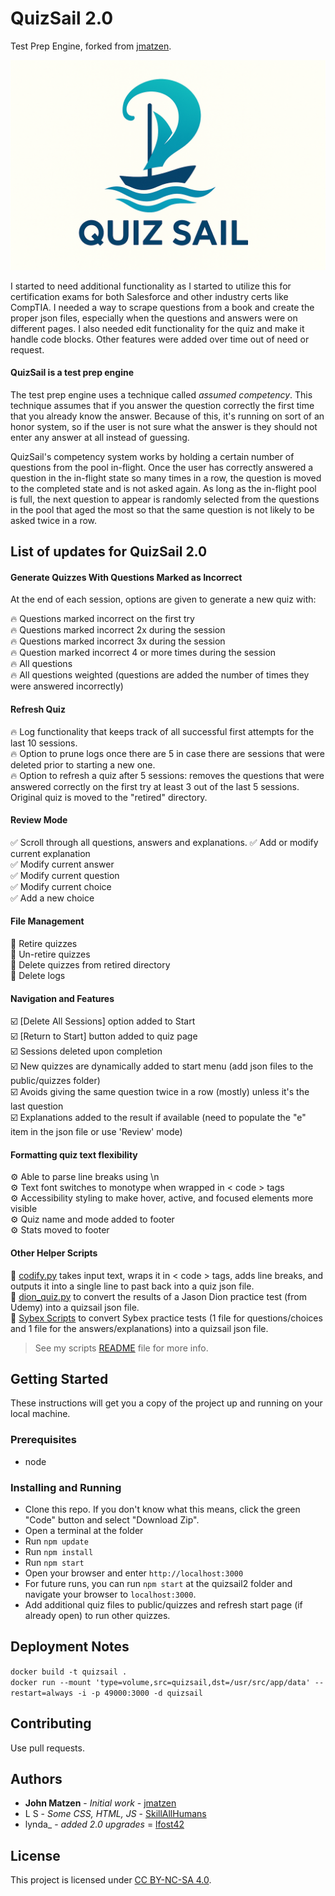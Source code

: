 # QuizSail 2.0
Test Prep Engine, forked from [jmatzen](https://github.com/jmatzen/quizsail). 

![logo](./logo.png)

I started to need additional functionality as I started to utilize this for certification exams for both Salesforce and other industry certs like CompTIA. I needed a way to scrape questions from a book and create the proper json files, especially when the questions and answers were on different pages. I also needed edit functionality for the quiz and make it handle code blocks. Other features were added over time out of need or request. 

#### QuizSail is a test prep engine
The test prep engine uses a technique called *assumed competency*.  This technique assumes that if you answer the question correctly the first time that you already know the answer. Because of this, it's running on sort of an honor system, so if the user is not sure what the answer is they should not enter any answer at all instead of guessing.

QuizSail's competency system works by holding a certain number of questions from the pool in-flight.  Once the user has correctly answered a question in the in-flight state so many times in a row, the question is moved to the completed state and is not asked again.  As long as the in-flight pool is full, the next question to appear is randomly selected from the questions in the pool that aged the most so that the same question is not likely to be asked twice in a row.

## List of updates for QuizSail 2.0

#### Generate Quizzes With Questions Marked as Incorrect
At the end of each session, options are given to generate a new quiz with:  

🔥 Questions marked incorrect on the first try  
🔥 Questions marked incorrect 2x during the session  
🔥 Questions marked incorrect 3x during the session  
🔥 Question marked incorrect 4 or more times during the session  
🔥 All questions  
🔥 All questions weighted (questions are added the number of times they were answered incorrectly)  

#### Refresh Quiz
🔥 Log functionality that keeps track of all successful first attempts for the last 10 sessions.  
🔥 Option to prune logs once there are 5 in case there are sessions that were deleted prior to starting a new one.  
🔥 Option to refresh a quiz after 5 sessions: removes the questions that were answered correctly on the first try at least 3 out of the last 5 sessions. Original quiz is moved to the "retired" directory.  

#### Review Mode
✅ Scroll through all questions, answers and explanations. 
✅ Add or modify current explanation  
✅ Modify current answer  
✅ Modify current question  
✅ Modify current choice  
✅ Add a new choice  

#### File Management
📁 Retire quizzes  
📁 Un-retire quizzes  
📁 Delete quizzes from retired directory  
📁 Delete logs  

#### Navigation and Features
☑️ [Delete All Sessions] option added to Start  
☑️ [Return to Start] button added to quiz page  
☑️ Sessions deleted upon completion  
☑️ New quizzes are dynamically added to start menu (add json files to the public/quizzes folder)  
☑️ Avoids giving the same question twice in a row (mostly) unless it's the last question  
☑️ Explanations added to the result if available (need to populate the "e" item in the json file or use 'Review' mode)  

#### Formatting quiz text flexibility
⚙️ Able to parse line breaks using \n  
⚙️ Text font switches to monotype when wrapped in < code > tags  
⚙️ Accessibility styling to make hover, active, and focused elements more visible  
⚙️ Quiz name and mode added to footer  
⚙️ Stats moved to footer  

#### Other Helper Scripts
📃 [codify.py](scripts/quiz_generators/) takes input text, wraps it in < code > tags, adds line breaks, and outputs it into a single line to past back into a quiz json file.  
📃 [dion_quiz.py](scripts/quiz_generators/) to convert the results of a Jason Dion practice test (from Udemy) into a quizsail json file.  
📃 [Sybex Scripts](scripts/quiz_generators) to convert Sybex practice tests (1 file for questions/choices and 1 file for the answers/explanations) into a quizsail json file.  
> See my scripts [README](scripts/README.md) file for more info.  

## Getting Started
These instructions will get you a copy of the project up and running on your local machine.

### Prerequisites
* node

### Installing and Running
* Clone this repo. If you don't know what this means, click the green "Code" button and select "Download Zip".
* Open a terminal at the folder
* Run `npm update`
* Run `npm install`
* Run `npm start`
* Open your browser and enter `http://localhost:3000`
* For future runs, you can run `npm start` at the quizsail2 folder and navigate your browser to `localhost:3000`.  
* Add additional quiz files to public/quizzes and refresh start page (if already open) to run other quizzes.

## Deployment Notes
`docker build -t quizsail .`  
`docker run --mount 'type=volume,src=quizsail,dst=/usr/src/app/data' --restart=always -i -p 49000:3000 -d quizsail`

## Contributing
Use pull requests.

## Authors
* **John Matzen** - *Initial work* - [jmatzen](https://github.com/jmatzen)
* L S - *Some CSS, HTML, JS* - [SkillAllHumans](https://github.com/SkillAllHumans)
* lynda_ - *added 2.0 upgrades* = [lfost42](https://github.com/lfost42)

## License
This project is licensed under [CC BY-NC-SA 4.0](https://creativecommons.org/licenses/by-nc-sa/4.0/).
